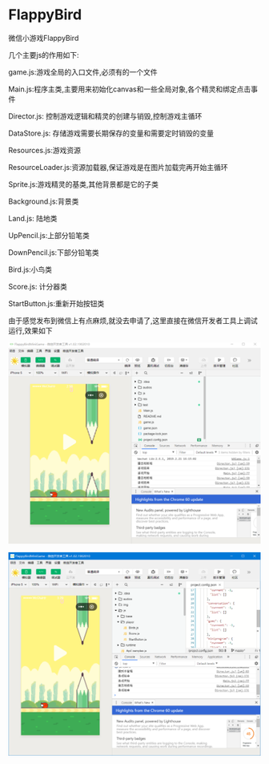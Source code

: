 # FlappyBird
微信小游戏FlappyBird

几个主要js的作用如下:

game.js:游戏全局的入口文件,必须有的一个文件

Main.js:程序主类,主要用来初始化canvas和一些全局对象,各个精灵和绑定点击事件

Director.js: 控制游戏逻辑和精灵的创建与销毁,控制游戏主循环

DataStore.js: 存储游戏需要长期保存的变量和需要定时销毁的变量

Resources.js:游戏资源

ResourceLoader.js:资源加载器,保证游戏是在图片加载完再开始主循环

Sprite.js:游戏精灵的基类,其他背景都是它的子类

Background.js:背景类

Land.js: 陆地类

UpPencil.js:上部分铅笔类

DownPencil.js:下部分铅笔类

Bird.js:小鸟类

Score.js: 计分器类

StartButton.js:重新开始按钮类

由于感觉发布到微信上有点麻烦,就没去申请了,这里直接在微信开发者工具上调试运行,效果如下


![image](https://github.com/29DCH/FlappyBird/blob/master/img/1.png)

![image](https://github.com/29DCH/FlappyBird/blob/master/img/2.png)

